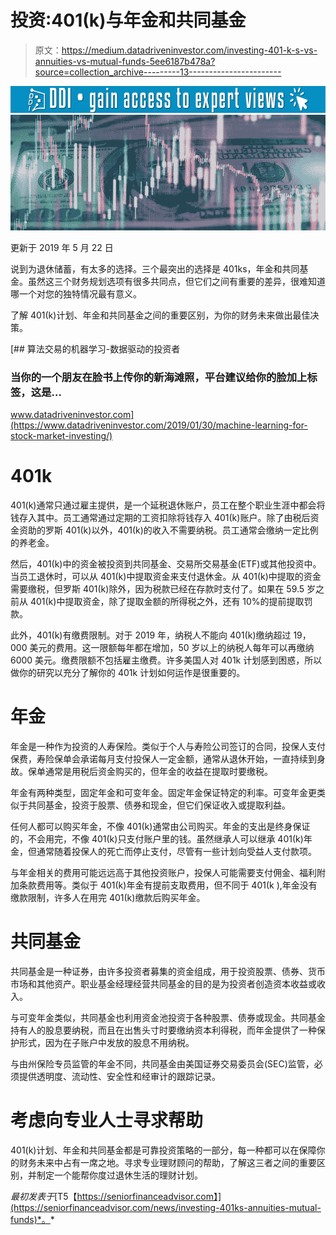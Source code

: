 # 投资:401(k)与年金和共同基金

> 原文：<https://medium.datadriveninvestor.com/investing-401-k-s-vs-annuities-vs-mutual-funds-5ee6187b478a?source=collection_archive---------13----------------------->

[![](img/f0bb5701d07805ba9e363e6d25ddb04c.png)](http://www.track.datadriveninvestor.com/1B9E)![](img/fb892d99c4ac19d37b0ec825f8e8032e.png)

更新于 2019 年 5 月 22 日

说到为退休储蓄，有太多的选择。三个最突出的选择是 401ks，年金和共同基金。虽然这三个财务规划选项有很多共同点，但它们之间有重要的差异，很难知道哪一个对您的独特情况最有意义。

了解 401(k)计划、年金和共同基金之间的重要区别，为你的财务未来做出最佳决策。

[](https://www.datadriveninvestor.com/2019/01/30/machine-learning-for-stock-market-investing/) [## 算法交易的机器学习-数据驱动的投资者

### 当你的一个朋友在脸书上传你的新海滩照，平台建议给你的脸加上标签，这是…

www.datadriveninvestor.com](https://www.datadriveninvestor.com/2019/01/30/machine-learning-for-stock-market-investing/) 

# 401k

401(k)通常只通过雇主提供，是一个延税退休账户，员工在整个职业生涯中都会将钱存入其中。员工通常通过定期的工资扣除将钱存入 401(k)账户。除了由税后资金资助的罗斯 401(k)以外，401(k)的收入不需要纳税。员工通常会缴纳一定比例的养老金。

然后，401(k)中的资金被投资到共同基金、交易所交易基金(ETF)或其他投资中。当员工退休时，可以从 401(k)中提取资金来支付退休金。从 401(k)中提取的资金需要缴税，但罗斯 401(k)除外，因为税款已经在存款时支付了。如果在 59.5 岁之前从 401(k)中提取资金，除了提取金额的所得税之外，还有 10%的提前提取罚款。

此外，401(k)有缴费限制。对于 2019 年，纳税人不能向 401(k)缴纳超过 19，000 美元的费用。这一限额每年都在增加，50 岁以上的纳税人每年可以再缴纳 6000 美元。缴费限额不包括雇主缴费。许多美国人对 401k 计划感到困惑，所以做你的研究以充分了解你的 401k 计划如何运作是很重要的。

# 年金

年金是一种作为投资的人寿保险。类似于个人与寿险公司签订的合同，投保人支付保费，寿险保单会承诺每月支付投保人一定金额，通常从退休开始，一直持续到身故。保单通常是用税后资金购买的，但年金的收益在提取时要缴税。

年金有两种类型，固定年金和可变年金。固定年金保证特定的利率。可变年金更类似于共同基金，投资于股票、债券和现金，但它们保证收入或提取利益。

任何人都可以购买年金，不像 401(k)通常由公司购买。年金的支出是终身保证的，不会用完，不像 401(k)只支付账户里的钱。虽然继承人可以继承 401(k)年金，但通常随着投保人的死亡而停止支付，尽管有一些计划向受益人支付款项。

与年金相关的费用可能远远高于其他投资账户，投保人可能需要支付佣金、福利附加条款费用等。类似于 401(k)年金有提前支取费用，但不同于 401(k ),年金没有缴款限制，许多人在用完 401(k)缴款后购买年金。

# 共同基金

共同基金是一种证券，由许多投资者募集的资金组成，用于投资股票、债券、货币市场和其他资产。职业基金经理经营共同基金的目的是为投资者创造资本收益或收入。

与可变年金类似，共同基金也利用资金池投资于各种股票、债券或现金。共同基金持有人的股息要纳税，而且在出售头寸时要缴纳资本利得税，而年金提供了一种保护形式，因为在子账户中发放的股息不用纳税。

与由州保险专员监管的年金不同，共同基金由美国证券交易委员会(SEC)监管，必须提供透明度、流动性、安全性和经审计的跟踪记录。

# 考虑向专业人士寻求帮助

401(k)计划、年金和共同基金都是可靠投资策略的一部分，每一种都可以在保障你的财务未来中占有一席之地。寻求专业理财顾问的帮助，了解这三者之间的重要区别，并制定一个能帮你度过退休生活的理财计划。

*最初发表于*[T5【https://seniorfinanceadvisor.com】](https://seniorfinanceadvisor.com/news/investing-401ks-annuities-mutual-funds)*。*